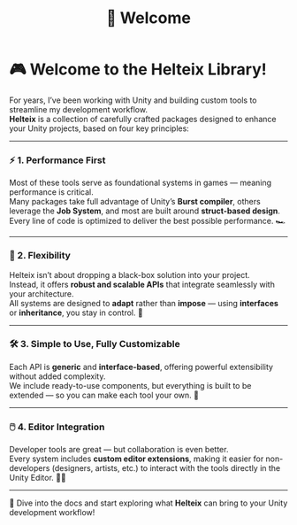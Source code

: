 ﻿---
id: index
sidebar_position: 0
title: "👋 Welcome"
slug: /
---
# 🎮 Welcome to the **Helteix** Library!

For years, I’ve been working with Unity and building custom tools to streamline my development workflow.  
**Helteix** is a collection of carefully crafted packages designed to enhance your Unity projects, based on four key principles:

---

### ⚡ 1. **Performance First**
Most of these tools serve as foundational systems in games — meaning performance is critical.  
Many packages take full advantage of Unity’s **Burst compiler**, others leverage the **Job System**, and most are built around **struct-based design**.  
Every line of code is optimized to deliver the best possible performance. 🏎️

---

### 🧩 2. **Flexibility**
Helteix isn’t about dropping a black-box solution into your project.  
Instead, it offers **robust and scalable APIs** that integrate seamlessly with your architecture.  
All systems are designed to **adapt** rather than **impose** — using **interfaces** or **inheritance**, you stay in control. 🔧

---

### 🛠️ 3. **Simple to Use, Fully Customizable**
Each API is **generic** and **interface-based**, offering powerful extensibility without added complexity.  
We include ready-to-use components, but everything is built to be extended — so you can make each tool your own. 🎯

---

### 🖱️ 4. **Editor Integration**
Developer tools are great — but collaboration is even better.  
Every system includes **custom editor extensions**, making it easier for non-developers (designers, artists, etc.) to interact with the tools directly in the Unity Editor. 🧑‍🎨

---

📘 Dive into the docs and start exploring what **Helteix** can bring to your Unity development workflow!